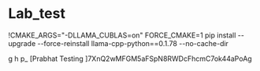 
# Lab_test


!CMAKE_ARGS="-DLLAMA_CUBLAS=on" FORCE_CMAKE=1 pip install --upgrade --force-reinstall llama-cpp-python==0.1.78 --no-cache-dir

g h p_ [Prabhat Testing ]7XnQ2wMFGM5aFSpN8RWDcFhcmC7ok44aPoAg

